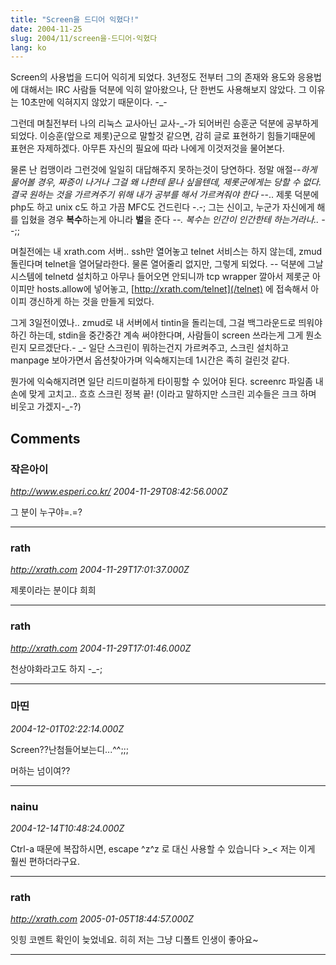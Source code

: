 ```yaml
---
title: "Screen을 드디어 익혔다!"
date: 2004-11-25
slug: 2004/11/screen을-드디어-익혔다
lang: ko
---
```


Screen의 사용법을 드디어 익히게 되었다.
3년정도 전부터 그의 존재와 용도와 응용법에 대해서는 IRC 사람들 덕분에 익히 알아왔으나, 단 한번도 사용해보지 않았다. 그 이유는 10초만에 익혀지지 않았기 때문이다. -_-

그런데 며칠전부터 나의 리눅스 교사아닌 교사-_-가 되어버린 승훈군 덕분에 공부하게 되었다. 이승훈(앞으로 제롯)군으로 말할것 같으면, 감히 글로 표현하기 힘들기때문에 표현은 자제하겠다.
아무튼 자신의 필요에 따라 나에게 이것저것을 물어본다.

물론 난 컴맹이라 그런것에 일일히 대답해주지 못하는것이 당연하다.
정말 애절-_-하게 물어볼 경우, 짜증이 나거나 그걸 왜 나한테 묻나 싶을텐데, 제롯군에게는 당할 수 없다. 결국 원하는 것을 가르켜주기 위해 내가 공부를 해서 가르켜줘야 한다 -_-..
제롯 덕분에 php도 하고 unix c도 하고 가끔 MFC도 건드린다 -.-;
그는 신이고, 누군가 자신에게 해를 입혔을 경우 **복수**하는게 아니라 **벌**을 준다 -_-. 복수는 인간이 인간한테 하는거라나.. -_-;;

며칠전에는 내 xrath.com 서버.. ssh만 열어놓고 telnet 서비스는 하지 않는데, zmud 돌린다며 telnet을 열어달라한다. 물론 열어줄리 없지만, 그렇게 되었다. -- 덕분에 그날 시스템에 telnetd 설치하고
아무나 들어오면 안되니까 tcp wrapper 깔아서 제롯군 아이피만 hosts.allow에 넣어놓고, [http://xrath.com/telnet](/telnet) 에 접속해서 아이피 갱신하게 하는 것을 만들게 되었다. 

그게 3일전이였나.. zmud로 내 서버에서 tintin을 돌리는데, 그걸 백그라운드로 띄워야하긴 하는데, stdin을 중간중간 계속 써야한다며, 사람들이 screen 쓰라는게 그게 뭔소린지 모르겠단다.- _-
일단 스크린이 뭐하는건지 가르켜주고, 스크린 설치하고 manpage 보아가면서 옵션찾아가며 익숙해지는데 1시간은 족히 걸린것 같다.

뭔가에 익숙해지려면 일단 리드미컬하게 타이핑할 수 있어야 된다.
screenrc 파일좀 내 손에 맞게 고치고.. 흐흐 스크린 정복 끝!
(이라고 말하지만 스크린 괴수들은 크크 하며 비웃고 가겠지-_-?)

## Comments

### 작은아이
*http://www.esperi.co.kr/*
*2004-11-29T08:42:56.000Z*

그 분이 누구야=.=?

---

### rath
*http://xrath.com*
*2004-11-29T17:01:37.000Z*

제롯이라는 분이댜 희희

---

### rath
*http://xrath.com*
*2004-11-29T17:01:46.000Z*

천상야화라고도 하지 -_-;

---

### 마띤
*2004-12-01T02:22:14.000Z*

Screen??난첨들어보는디...^^;;;

머하는 넘이여??

---

### nainu
*2004-12-14T10:48:24.000Z*

Ctrl-a 때문에 복잡하시면, escape ^z^z 로 대신 사용할 수 있습니다 >_< 저는 이게 훨씬 편하더라구요.

---

### rath
*http://xrath.com*
*2005-01-05T18:44:57.000Z*

잇힝 코멘트 확인이 늦었네요. 히히 저는 그냥 디폴트 인생이 좋아요~

---

